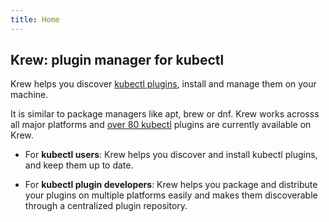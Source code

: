 ```yaml
---
title: Home
---
```


## Krew: plugin manager for kubectl

Krew helps you discover [kubectl plugins][kpl], install and manage them on your
machine.

It is similar to package managers like apt, brew or dnf. Krew works acrosss all
major platforms and [over 80 kubectl][list] plugins are currently available on
Krew.

- For **kubectl users**: Krew helps you discover and install kubectl plugins,
  and keep them up to date.

- For **kubectl plugin developers**: Krew helps you package and distribute your
  plugins on multiple platforms easily and makes them discoverable through a
  centralized plugin repository.

[kpl]: https://kubernetes.io/docs/tasks/extend-kubectl/kubectl-plugins/
[list]: http://sigs.k8s.io/krew-index/plugins.md
